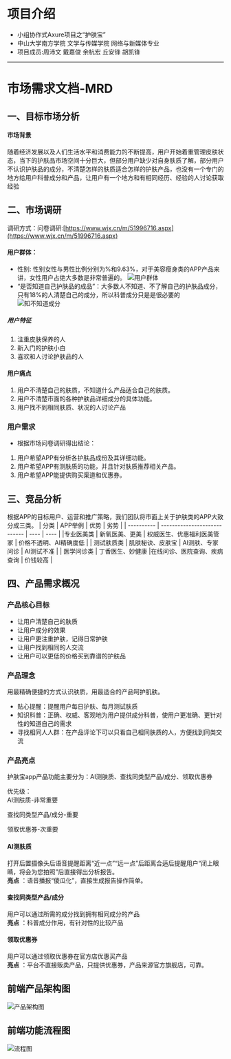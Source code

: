 # 项目介绍
- 小组协作式Axure项目之“护肤宝”
- 中山大学南方学院 文学与传媒学院 网络与新媒体专业
- 项目成员:周沛文 戴嘉俊 余杭宏 丘安锋 胡凯锋
---
# 市场需求文档-MRD
## 一、目标市场分析

 #### 市场背景
 随着经济发展以及人们生活水平和消费能力的不断提高，用户开始着重管理皮肤状态，当下的护肤品市场空间十分巨大，但部分用户缺少对自身肤质了解，部分用户不认识护肤品的成分，不清楚怎样的肤质适合怎样的护肤产品，也没有一个专门的地方给用户科普成分和产品，让用户有一个地方和有相同经历、经验的人讨论获取经验


## 二、市场调研
调研方式：问卷调研:[https://www.wjx.cn/m/51996716.aspx](https://www.wjx.cn/m/51996716.aspx)
#### 用户群体：
* 性别:
性别女性与男性比例分别为%和9.63%，对于美容瘦身类的APP产品来讲，女性用户占绝大多数是非常普遍的。
![用户群体](https://images.gitee.com/uploads/images/2019/1211/223714_cd7e591f_1648172.png)
* “是否知道自己护肤品的成品”：大多数人不知道、不了解自己的护肤品成分，只有18%的人清楚自己的成分，所以科普成分只是是很必要的<br>
![知不知道成分](https://images.gitee.com/uploads/images/2019/1211/224643_5eba0ef7_1648172.png)
##### 用户特征
1. 注重皮肤保养的人
2. 新入门的护肤小白
3. 喜欢和人讨论护肤品的人

 #### 用户痛点
1. 用户不清楚自己的肤质，不知道什么产品适合自己的肤质。
2. 用户不清楚市面的各种护肤品详细成分的具体功能。
3. 用户找不到相同肤质、状况的人讨论产品


### 用户需求
- 根据市场问卷调研得出结论：
1. 用户希望APP有分析各护肤品成份及其详细功能。
2. 用户希望APP有测肤质的功能，并且针对肤质推荐相关产品。
3. 用户希望APP能提供购买渠道和优惠券。


## 三、竞品分析
根据APP的目标用户、运营和推广策略，我们团队将市面上关于护肤类的APP大致分成三类。
| 分类       | APP举例                      | 优势 | 劣势 |
| ---------- | ---------------------------- | ---- | ---- |
|专业医美类 | 新氧医美、更美 |  权威医生、优惠福利医美管家    |    价格不透明、AI精确度低  |
| 测试肤质类 | 肌肤秘诀、皮肤宝 |    AI测肤、专家问诊  |   AI测试不准   |
| 医学问诊类 | 丁香医生、妙健康           |在线问诊、医院查询、疾病查询      |   价钱较高   |



##  四、产品需求概况

 ### 产品核心目标
* 让用户清楚自己的肤质
* 让用户成分的效果
*  让用户更注重护肤，记得日常护肤
* 让用户找到相同的人交流
* 让用户可以更低的价格买到靠谱的护肤品

 ### 产品理念
用最精确便捷的方式认识肤质，用最适合的产品呵护肌肤。
- 贴心提醒：提醒用户每日护肤、每月测试肤质
- 知识科普：正确、权威、客观地为用户提供成分科普，使用户更准确、更针对性的知道自己的需求
- 寻找相同人人群：在产品评论下可以只看自己相同肤质的人，方便找到同类交流

 ### 产品亮点
 护肤宝app产品功能主要分为：AI测肤质、查找同类型产品/成分、领取优惠券

优先级：<br>
AI测肤质-非常重要<br>

查找同类型产品/成分-重要<br>

领取优惠券-次重要<br>

#### AI测肤质
打开后置摄像头后语音提醒距离“近一点”“远一点”后距离合适后提醒用户“闭上眼睛，将会为您拍照”后直接得出分析报告。<br>
**亮点** ：语音播报“傻瓜化”，直接生成报告操作简单。

#### 查找同类型产品/成分
用户可以通过所需的成分找到拥有相同成分的产品<br>
**亮点** ：科普成分作用，有针对性的比较产品

#### 领取优惠券
用户可以通过领取优惠券在官方店优惠买产品<br>
**亮点** ：平台不直接贩卖产品，只提供优惠券，产品来源官方旗舰店，可靠。

## 前端产品架构图
![产品架构图](https://images.gitee.com/uploads/images/2020/0105/203358_6fff3d48_1831509.png "屏幕截图.png")

## 前端功能流程图
![流程图](https://images.gitee.com/uploads/images/2020/0105/203424_fb37a720_1831509.png "屏幕截图.png")